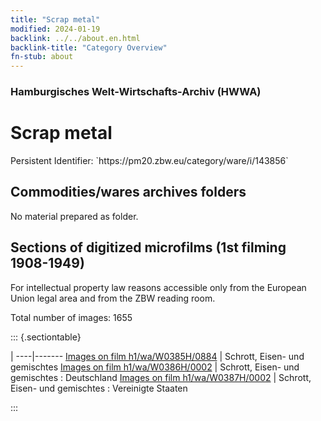 ```yaml
---
title: "Scrap metal"
modified: 2024-01-19
backlink: ../../about.en.html
backlink-title: "Category Overview"
fn-stub: about
---
```


### Hamburgisches Welt-Wirtschafts-Archiv (HWWA)

# Scrap metal

<div class="hint">Persistent Identifier: `https://pm20.zbw.eu/category/ware/i/143856`</div>







## Commodities/wares archives folders





No material prepared as folder.



<a id="filmsections" />

## Sections of digitized microfilms (1st filming 1908-1949)

<p>For intellectual property law reasons accessible only from the European Union legal area and from the ZBW reading room.</p>



<p>Total number of images: 1655</p>




::: {.sectiontable}

 | 
----|-------
<a class="btn" href="https://pm20.zbw.eu/film/h1/wa/W0385H/0884" rel="nofollow">Images on film h1/wa/W0385H/0884</a> | Schrott, Eisen- und gemischtes
<a class="btn" href="https://pm20.zbw.eu/film/h1/wa/W0386H/0002" rel="nofollow">Images on film h1/wa/W0386H/0002</a> | Schrott, Eisen- und gemischtes : Deutschland
<a class="btn" href="https://pm20.zbw.eu/film/h1/wa/W0387H/0002" rel="nofollow">Images on film h1/wa/W0387H/0002</a> | Schrott, Eisen- und gemischtes : Vereinigte Staaten


:::
















